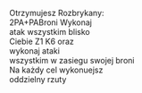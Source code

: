 Otrzymujesz Rozbrykany:  
2PA+PABroni Wykonaj  
atak wszystkim blisko  
Ciebie Z1 K6 oraz  
wykonaj ataki  
wszystkim w zasiegu swojej broni  
Na każdy cel wykonuejsz  
oddzielny rzuty